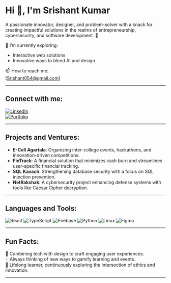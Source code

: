 # Hi 👋, I'm Srishant Kumar
A passionate innovator, designer, and problem-solver with a knack for creating impactful solutions in the realms of entrepreneurship, cybersecurity, and software development. 🚀  

🌱 I’m currently exploring:  
- Interactive web solutions  
- Innovative ways to blend AI and design  

📫 How to reach me:  
[Srishant054@gmail.com]  

---

## Connect with me:  
[![LinkedIn](https://img.shields.io/badge/LinkedIn-0e76a8?style=for-the-badge&logo=linkedin&logoColor=white)](linkedin.com/in/iamsrishant/)  
[![Portfolio](https://img.shields.io/badge/Portfolio-000000?style=for-the-badge&logo=firefox&logoColor=white)](https://www.behance.net/srishant)  

---

## Projects and Ventures:  
- **E-Cell Agartala**: Organizing inter-college events, hackathons, and innovation-driven competitions.  
- **FinTrack**: A financial solution that minimizes cash burn and streamlines user-specific financial tracking.  
- **SQL Kavach**: Strengthening database security with a focus on SQL injection prevention.  
- **NetRakshak**: A cybersecurity project enhancing defense systems with tools like Caesar Cipher decryption.  

---

## Languages and Tools:
![React](https://img.shields.io/badge/-React-000?style=for-the-badge&logo=react)
![TypeScript](https://img.shields.io/badge/-TypeScript-000?style=for-the-badge&logo=typescript)
![Firebase](https://img.shields.io/badge/-Firebase-000?style=for-the-badge&logo=firebase)
![Python](https://img.shields.io/badge/-Python-000?style=for-the-badge&logo=python)
![Linux](https://img.shields.io/badge/-Linux-000?style=for-the-badge&logo=linux)
![Figma](https://img.shields.io/badge/-Figma-000?style=for-the-badge&logo=figma)


---

## Fun Facts:  
🎨 Combining tech with design to craft engaging user experiences.  
💡 Always thinking of new ways to gamify learning and events.  
📖 Lifelong learner, continuously exploring the intersection of ethics and innovation.  

---

